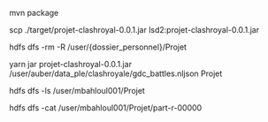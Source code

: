 mvn package

scp ./target/projet-clashroyal-0.0.1.jar lsd2:projet-clashroyal-0.0.1.jar

hdfs dfs -rm -R /user/{dossier_personnel}/Projet

yarn jar projet-clashroyal-0.0.1.jar /user/auber/data_ple/clashroyale/gdc_battles.nljson Projet

hdfs dfs -ls /user/mbahloul001/Projet

hdfs dfs -cat /user/mbahloul001/Projet/part-r-00000